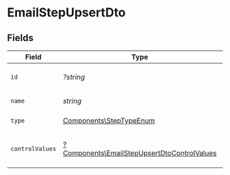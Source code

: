 # EmailStepUpsertDto


## Fields

| Field                                                                                                     | Type                                                                                                      | Required                                                                                                  | Description                                                                                               |
| --------------------------------------------------------------------------------------------------------- | --------------------------------------------------------------------------------------------------------- | --------------------------------------------------------------------------------------------------------- | --------------------------------------------------------------------------------------------------------- |
| `id`                                                                                                      | *?string*                                                                                                 | :heavy_minus_sign:                                                                                        | Unique identifier of the step                                                                             |
| `name`                                                                                                    | *string*                                                                                                  | :heavy_check_mark:                                                                                        | Name of the step                                                                                          |
| `type`                                                                                                    | [Components\StepTypeEnum](../../Models/Components/StepTypeEnum.md)                                        | :heavy_check_mark:                                                                                        | Type of the step                                                                                          |
| `controlValues`                                                                                           | [?Components\EmailStepUpsertDtoControlValues](../../Models/Components/EmailStepUpsertDtoControlValues.md) | :heavy_minus_sign:                                                                                        | Control values for the Email step                                                                         |